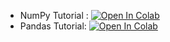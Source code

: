 - NumPy Tutorial : [![Open In Colab](https://colab.research.google.com/assets/colab-badge.svg)](https://colab.research.google.com/github/Reslan-Tinawi/python-data-analysis-workshop/blob/main/2-numpy/numpy-tutorial.ipynb)
- Pandas Tutorial: [![Open In Colab](https://colab.research.google.com/assets/colab-badge.svg)](https://colab.research.google.com/github/Reslan-Tinawi/python-data-analysis-workshop/blob/main/3-pandas/pandas-tutorial.ipynb)
